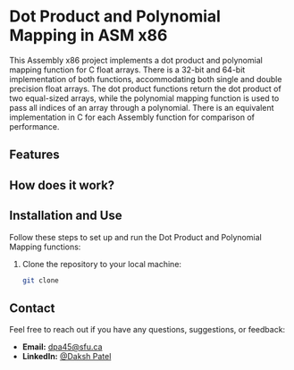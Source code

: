 # Dot Product and Polynomial Mapping in ASM x86

This Assembly x86 project implements a dot product and polynomial mapping function for C float arrays. There is a 32-bit and 64-bit implementation of both functions, accommodating both single and double precision float arrays. The dot product functions return the dot product of two equal-sized arrays, while the polynomial mapping function is used to pass all indices of an array through a polynomial. There is an equivalent implementation in C for each Assembly function for comparison of performance. 
## Features



## How does it work?



## Installation and Use

Follow these steps to set up and run the Dot Product and Polynomial Mapping functions:

1. Clone the repository to your local machine:

   ```bash
   git clone 
   ```


## Contact

Feel free to reach out if you have any questions, suggestions, or feedback:

- **Email:** dpa45@sfu.ca
- **LinkedIn:** [@Daksh Patel](https://www.linkedin.com/in/daksh-patel-956622290/)
